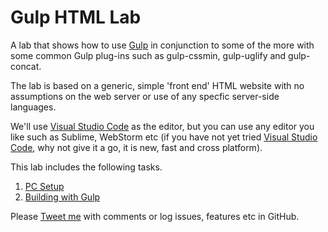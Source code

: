 # Gulp HTML Lab
A lab that shows how to use [Gulp](http://gulpjs.com/) in conjunction to some of the more with some common Gulp plug-ins such as gulp-cssmin, gulp-uglify and gulp-concat.

The lab is based on a generic, simple 'front end' HTML website with no assumptions on the web server or use of any specfic server-side languages.

We'll use [Visual Studio Code](https://code.visualstudio.com/) as the editor, but you can use any editor you like such as Sublime, WebStorm etc (if you have not yet tried [Visual Studio Code](https://code.visualstudio.com/), why not give it a go, it is new, fast and cross platform).

This lab includes the following tasks.

1. [PC Setup](PCSetup.md)
1. [Building with Gulp](BuildingWithGulp.md)

Please [Tweet me](http://twitter.com/martinkearn) with comments or log issues, features etc in GitHub.
